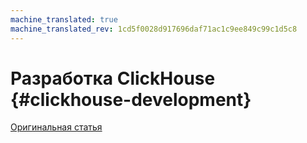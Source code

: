 ```yaml
---
machine_translated: true
machine_translated_rev: 1cd5f0028d917696daf71ac1c9ee849c99c1d5c8
---
```


# Разработка ClickHouse {#clickhouse-development}

[Оригинальная статья](https://clickhouse.tech/docs/en/development/) <!--hide-->
